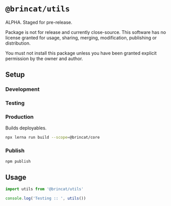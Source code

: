 # `@brincat/utils`

ALPHA. Staged for pre-release.

Package is not for release and currently close-source. This software has no license granted for usage, sharing, merging, modification, publishing or distribution.

You must not install this package unless you have been granted explicit permission by the owner and author.

## Setup

### Development

### Testing

### Production
Builds deployables.

```sh
npx lerna run build --scope=@brincat/core
```

### Publish
```sh
npm publish
```

## Usage

```typescript
import utils from '@brincat/utils'

console.log('Testing :: ', utils())
```
